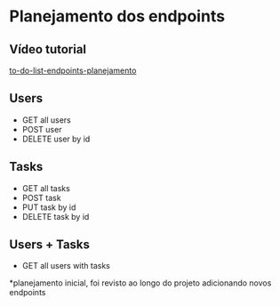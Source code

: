 # Planejamento dos endpoints

## Vídeo tutorial

[to-do-list-endpoints-planejamento](https://drive.google.com/file/d/10P5s07ZcpZeH0YxhxH0TtgIUGaBHC4af/view?usp=share_link)

## Users

- GET all users
- POST user
- DELETE user by id

## Tasks

- GET all tasks
- POST task
- PUT task by id
- DELETE task by id

## Users + Tasks

- GET all users with tasks

*planejamento inicial, foi revisto ao longo do projeto adicionando novos endpoints